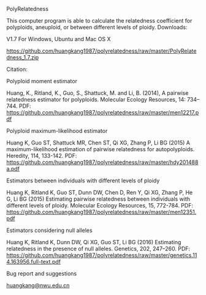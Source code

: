 PolyRelatedness

This computer program is able to calculate the relatedness coefficient for polyploids, aneuploid, or between different levels of ploidy.
Downloads:

V1.7 For Windows, Ubuntu and Mac OS X

https://github.com/huangkang1987/polyrelatedness/raw/master/PolyRelatedness_1.7.zip

Citation:

Polyploid moment estimator

Huang, K., Ritland, K., Guo, S., Shattuck, M. and Li, B. (2014), A pairwise relatedness estimator for polyploids. Molecular Ecology Resources, 14: 734–744. PDF: https://github.com/huangkang1987/polyrelatedness/raw/master/men12217.pdf

Polyploid maximum-likelihood estimator

Huang K, Guo ST, Shattuck MR, Chen ST, Qi XG, Zhang P, Li BG (2015) A maximum-likelihood estimation of pairwise relatedness for autopolyploids. Heredity, 114, 133-142. PDF: https://github.com/huangkang1987/polyrelatedness/raw/master/hdy201488a.pdf

Estimators between individuals with different levels of ploidy

Huang K, Ritland K, Guo ST, Dunn DW, Chen D, Ren Y, Qi XG, Zhang P, He G, Li BG (2015) Estimating pairwise relatedness between individuals with different levels of ploidy. Molecular Ecology Resources, 15, 772-784. PDF: https://github.com/huangkang1987/polyrelatedness/raw/master/men12351.pdf

Estimators considering null alleles

Huang K, Ritland K, Dunn DW, Qi XG, Guo ST, Li BG (2016) Estimating relatedness in the presence of null alleles. Genetics, 202, 247–260. PDF: https://github.com/huangkang1987/polyrelatedness/raw/master/genetics.114.163956.full-text.pdf

Bug report and suggestions

huangkang@nwu.edu.cn
